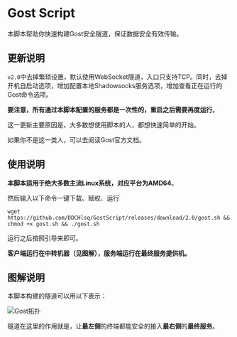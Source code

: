 # Gost Script

本脚本帮助你快速构建Gost安全隧道，保证数据安全有效传输。

## 更新说明

`v2.0`中去掉繁琐设置，默认使用WebSocket隧道，入口只支持TCP。同时，去掉开机自启动选项，增加配置本地Shadowsocks服务选项，增加查看正在运行的Gost命令选项。

**要注意，所有通过本脚本配置的服务都是一次性的，重启之后需要再度运行**。

这一更新主要原因是，大多数想使用脚本的人，都想快速简单的开始。

如果你不是这一类人，可以去阅读Gost官方文档。

## 使用说明

**本脚本适用于绝大多数主流Linux系统，对应平台为AMD64**。

然后输入以下命令一键下载、赋权、运行

```shell
wget https://github.com/DDCHlsq/GostScript/releases/download/2.0/gost.sh && chmod +x gost.sh && ./gost.sh
```

运行之后按照引导来即可。

**客户端运行在中转机器（见图解），服务端运行在最终服务提供机。**

## 图解说明

本脚本构建的隧道可以用以下表示：

![Gost拓扑](http://cos.nju.world:9000/public-pictures/GithubPics/Gost拓扑.jpg)

隧道在这里的作用就是，让**最左侧**的终端都能安全的接入**最右侧**的**最终服务**。